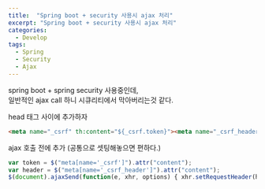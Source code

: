 ```yaml
---
title:  "Spring boot + security 사용시 ajax 처리"
excerpt: "Spring boot + security 사용시 ajax 처리"
categories:
  - Develop
tags:
  - Spring
  - Security
  - Ajax
---
```


spring boot + spring security 사용중인데,  
 일반적인 ajax call 하니 시큐리티에서 막아버리는것 같다.

head 태그 사이에 추가하자
```html
<meta name="_csrf" th:content="${_csrf.token}"><meta name="_csrf_header" th:content="${_csrf.headerName}">
```

ajax 호출 전에 추가 (공통으로 셋팅해놓으면 편하다.)
```javascript
var token = $("meta[name='_csrf']").attr("content");  
var header = $("meta[name='_csrf_header']").attr("content");  
$(document).ajaxSend(function(e, xhr, options) { xhr.setRequestHeader(header, token); });
```